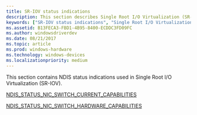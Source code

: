 ```yaml
---
title: SR-IOV status indications
description: This section describes Single Root I/O Virtualization (SR-IOV) status indications.
keywords: ["SR-IOV status indications", "Single Root I/O Virtualization status indications", "WDK SR-IOV status indications", "SR-IOV object identifiers"]
ms.assetid: B13FECA3-FBD1-4B95-8400-ECDDC3FD09FC
ms.author: windowsdriverdev
ms.date: 08/21/2017
ms.topic: article
ms.prod: windows-hardware
ms.technology: windows-devices
ms.localizationpriority: medium
---
```


This section contains NDIS status indications used in Single Root I/O Virtualization (SR-IOV).

[NDIS_STATUS_NIC_SWITCH_CURRENT_CAPABILITIES](ndis-status-nic-switch-current-capabilities.md)

[NDIS_STATUS_NIC_SWITCH_HARDWARE_CAPABILITIES](ndis-status-nic-switch-hardware-capabilities.md)

